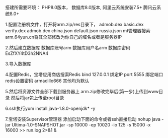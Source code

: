 搭建所需要环境：
PHP8.0版本，
数据库8.0版本,
阿里云系统安装7.5+
腾讯云系统8.0+

1.配置注册机文件，打开将arm.zip/res目录下，
admob.dex
basic.dex
verify.dex
admob.dex
china.json
default.json
russia.json
mt管理器搜索arm.64yun.cn将其全部修改为你自己的域名或者是服务器IP

2.然后建立数据库
数据库账号arm
数据库用户名arm
数据库密码EsZfXY4tD3h2NNA4

3.导入数据库

4.配置Redis，宝塔应用商店搜索Redis
bind 127.0.0.1 绑定IP
port 5555 绑定端口
redis设置密码 armadillo666
其他均为默认

5.然后将资源文件全部下载到服务器上
arm.zip修改完毕后(第一步)上传到www目录
然后将jar包上传至root目录

6.ssh执行yum install java-1.8.0-openjdk* -y

7.宝塔安装Supervisor管理器 
添加启动下面的命令或者ssh直接启动
nohup java -jar Ultima-1.0-SNAPSHOT.jar -sp 10000 -ep 10020 -io 125 -s 15000 -x 16000 >> run.log 2>&1 &
